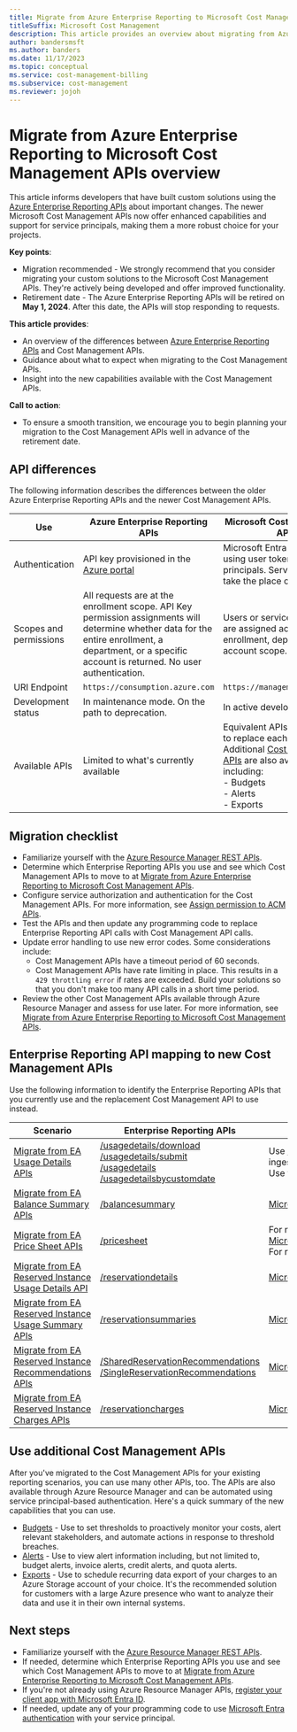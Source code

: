 ```yaml
---
title: Migrate from Azure Enterprise Reporting to Microsoft Cost Management APIs overview
titleSuffix: Microsoft Cost Management
description: This article provides an overview about migrating from Azure Enterprise Reporting to Microsoft Cost Management APIs.
author: bandersmsft
ms.author: banders
ms.date: 11/17/2023
ms.topic: conceptual
ms.service: cost-management-billing
ms.subservice: cost-management
ms.reviewer: jojoh
---
```


# Migrate from Azure Enterprise Reporting to Microsoft Cost Management APIs overview

This article informs developers that have built custom solutions using the [Azure Enterprise Reporting APIs](../manage/enterprise-api.md) about important changes. The newer Microsoft Cost Management APIs now offer enhanced capabilities and support for service principals, making them a more robust choice for your projects.

**Key points**:
- Migration recommended - We strongly recommend that you consider migrating your custom solutions to the Microsoft Cost Management APIs. They're actively being developed and offer improved functionality.
- Retirement date - The Azure Enterprise Reporting APIs will be retired on **May 1, 2024**. After this date, the APIs will stop responding to requests.

**This article provides**:
- An overview of the differences between [Azure Enterprise Reporting APIs](../manage/enterprise-api.md) and Cost Management APIs.
- Guidance about what to expect when migrating to the Cost Management APIs.
- Insight into the new capabilities available with the Cost Management APIs.

**Call to action**:
- To ensure a smooth transition, we encourage you to begin planning your migration to the Cost Management APIs well in advance of the retirement date.

## API differences

The following information describes the differences between the older Azure Enterprise Reporting APIs and the newer Cost Management APIs.

| Use | Azure Enterprise Reporting APIs | Microsoft Cost Management APIs |
| --- | --- | --- |
| Authentication | API key provisioned in the [Azure portal](../manage/enterprise-rest-apis.md#api-key-generation) | Microsoft Entra authentication using user tokens or service principals. Service principals take the place of API keys. |
| Scopes and permissions | All requests are at the enrollment scope. API Key permission assignments will determine whether data for the entire enrollment, a department, or a specific account is returned. No user authentication. | Users or service principals are assigned access to the enrollment, department, or account scope. |
| URI Endpoint | `https://consumption.azure.com` | `https://management.azure.com` |
| Development status | In maintenance mode. On the path to deprecation. | In active development |
| Available APIs | Limited to what's currently available | Equivalent APIs are available to replace each EA API. Additional [Cost Management APIs](/rest/api/cost-management/) are also available, including: <br>- Budgets<br>- Alerts<br>- Exports |

## Migration checklist

- Familiarize yourself with the [Azure Resource Manager REST APIs](/rest/api/azure).
- Determine which Enterprise Reporting APIs you use and see which Cost Management APIs to move to at [Migrate from Azure Enterprise Reporting to Microsoft Cost Management APIs](../automate/migrate-ea-reporting-arm-apis-overview.md).
- Configure service authorization and authentication for the Cost Management APIs. For more information, see [Assign permission to ACM APIs](cost-management-api-permissions.md).
- Test the APIs and then update any programming code to replace Enterprise Reporting API calls with Cost Management API calls.
- Update error handling to use new error codes. Some considerations include:
    - Cost Management APIs have a timeout period of 60 seconds.
    - Cost Management APIs have rate limiting in place. This results in a `429 throttling error` if rates are exceeded. Build your solutions so that you don't make too many API calls in a short time period.
- Review the other Cost Management APIs available through Azure Resource Manager and assess for use later. For more information, see [Migrate from Azure Enterprise Reporting to Microsoft Cost Management APIs](../automate/migrate-ea-reporting-arm-apis-overview.md).

## Enterprise Reporting API mapping to new Cost Management APIs

Use the following information to identify the Enterprise Reporting APIs that you currently use and the replacement Cost Management API to use instead.

| Scenario | Enterprise Reporting APIs | Cost Management APIs |
| --- | --- | --- |
| [Migrate from EA Usage Details APIs](migrate-ea-usage-details-api.md)  | [/usagedetails/download](/rest/api/billing/enterprise/billing-enterprise-api-usage-detail)<br>[/usagedetails/submit](/rest/api/billing/enterprise/billing-enterprise-api-usage-detail)<br>[/usagedetails](/rest/api/billing/enterprise/billing-enterprise-api-usage-detail)<br>[/usagedetailsbycustomdate](/rest/api/billing/enterprise/billing-enterprise-api-usage-detail) | Use [Microsoft.CostManagement/Exports](/rest/api/cost-management/exports/create-or-update) for all recurring data ingestion workloads. <br>Use the [Cost Details](/rest/api/cost-management/generate-cost-details-report) report for small on-demand datasets. |
| [Migrate from EA Balance Summary APIs](migrate-ea-balance-summary-api.md) | [/balancesummary](/rest/api/billing/enterprise/billing-enterprise-api-balance-summary) | [Microsoft.Consumption/balances](/rest/api/consumption/balances/getbybillingaccount) |
| [Migrate from EA Price Sheet APIs](migrate-ea-price-sheet-api.md) | [/pricesheet](/rest/api/billing/enterprise/billing-enterprise-api-pricesheet) | For negotiated prices, use [Microsoft.Consumption/pricesheets/default](/rest/api/consumption/pricesheet) <br> For retail prices, use [Retail Prices API](/rest/api/cost-management/retail-prices/azure-retail-prices) |
| [Migrate from EA Reserved Instance Usage Details API](migrate-ea-reserved-instance-usage-details-api.md) | [/reservationdetails](/rest/api/billing/enterprise/billing-enterprise-api-reserved-instance-usage) | [Microsoft.CostManagement/generateReservationDetailsReport](/rest/api/cost-management/generatereservationdetailsreport) |
| [Migrate from EA Reserved Instance Usage Summary APIs](migrate-ea-reserved-instance-usage-summary-api.md) | [/reservationsummaries](/rest/api/billing/enterprise/billing-enterprise-api-reserved-instance-usage) | [Microsoft.Consumption/reservationSummaries](/rest/api/consumption/reservationssummaries/list#reservationsummariesdailywithbillingaccountid) |
| [Migrate from EA Reserved Instance Recommendations APIs](migrate-ea-reserved-instance-recommendations-api.md) | [/SharedReservationRecommendations](/rest/api/billing/enterprise/billing-enterprise-api-reserved-instance-recommendation)<br>[/SingleReservationRecommendations](/rest/api/billing/enterprise/billing-enterprise-api-reserved-instance-recommendation) | [Microsoft.Consumption/reservationRecommendations](/rest/api/consumption/reservationrecommendations/list) |
| [Migrate from EA Reserved Instance Charges APIs](migrate-ea-reserved-instance-charges-api.md) | [/reservationcharges](/rest/api/billing/enterprise/billing-enterprise-api-reserved-instance-charges) | [Microsoft.Consumption/reservationTransactions](/rest/api/consumption/reservationtransactions/list) |

## Use additional Cost Management APIs

After you've migrated to the Cost Management APIs for your existing reporting scenarios, you can use many other APIs, too. The APIs are also available through Azure Resource Manager and can be automated using service principal-based authentication. Here's a quick summary of the new capabilities that you can use.

- [Budgets](/rest/api/consumption/budgets/createorupdate) - Use to set thresholds to proactively monitor your costs, alert relevant stakeholders, and automate actions in response to threshold breaches.
- [Alerts](/rest/api/cost-management/alerts) - Use to view alert information including, but not limited to, budget alerts, invoice alerts, credit alerts, and quota alerts.
- [Exports](/rest/api/cost-management/exports) - Use to schedule recurring data export of your charges to an Azure Storage account of your choice. It's the recommended solution for customers with a large Azure presence who want to analyze their data and use it in their own internal systems.

## Next steps

- Familiarize yourself with the [Azure Resource Manager REST APIs](/rest/api/azure).
- If needed, determine which Enterprise Reporting APIs you use and see which Cost Management APIs to move to at [Migrate from Azure Enterprise Reporting to Microsoft Cost Management APIs](../automate/migrate-ea-reporting-arm-apis-overview.md).
- If you're not already using Azure Resource Manager APIs, [register your client app with Microsoft Entra ID](/rest/api/azure/#register-your-client-application-with-azure-ad).
- If needed, update any of your programming code to use [Microsoft Entra authentication](/rest/api/azure/#create-the-request) with your service principal.
